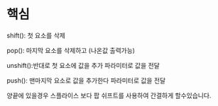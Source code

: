 # 핵심

shift(): 첫 요소를 삭제

pop(): 마지막 요소를 삭제하고 (나온값 출력가능)

unshift():반대로 첫 요소에 값을 추가 파라미터로 값을 전달

push(): 맨마지막 요소로 값을 추가한다 파라미터로 값을 전달

양끝에 있을경우 스플라이스 보다 팝 쉬프트를 사용하여 간결하게 할수있습니다.